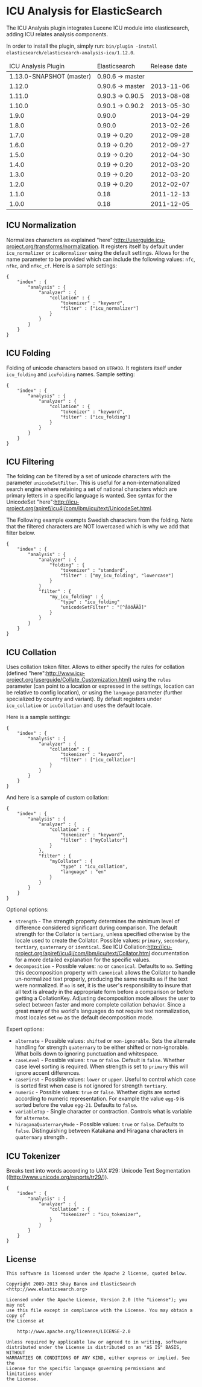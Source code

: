ICU Analysis for ElasticSearch
==================================

The ICU Analysis plugin integrates Lucene ICU module into elasticsearch, adding ICU relates analysis components.

In order to install the plugin, simply run: `bin/plugin -install elasticsearch/elasticsearch-analysis-icu/1.12.0`.


<table>
	<thead>
		<tr>
			<td>ICU Analysis Plugin</td>
			<td>Elasticsearch</td>
			<td>Release date</td>
		</tr>
	</thead>
	<tbody>
		<tr>
			<td>1.13.0-SNAPSHOT (master)</td>
			<td>0.90.6 -> master</td>
			<td></td>
		</tr>
		<tr>
			<td>1.12.0</td>
			<td>0.90.6 -> master</td>
			<td>2013-11-06</td>
		</tr>
		<tr>
			<td>1.11.0</td>
			<td>0.90.3 -> 0.90.5</td>
			<td>2013-08-08</td>
		</tr>
		<tr>
			<td>1.10.0</td>
			<td>0.90.1 -> 0.90.2</td>
			<td>2013-05-30</td>
		</tr>
		<tr>
			<td>1.9.0</td>
			<td>0.90.0</td>
			<td>2013-04-29</td>
		</tr>
		<tr>
			<td>1.8.0</td>
			<td>0.90.0</td>
			<td>2013-02-26</td>
		</tr>
		<tr>
			<td>1.7.0</td>
			<td>0.19 -> 0.20</td>
			<td>2012-09-28</td>
		</tr>
		<tr>
			<td>1.6.0</td>
			<td>0.19 -> 0.20</td>
			<td>2012-09-27</td>
		</tr>
		<tr>
			<td>1.5.0</td>
			<td>0.19 -> 0.20</td>
			<td>2012-04-30</td>
		</tr>
		<tr>
			<td>1.4.0</td>
			<td>0.19 -> 0.20</td>
			<td>2012-03-20</td>
		</tr>
		<tr>
			<td>1.3.0</td>
			<td>0.19 -> 0.20</td>
			<td>2012-03-20</td>
		</tr>
		<tr>
			<td>1.2.0</td>
			<td>0.19 -> 0.20</td>
			<td>2012-02-07</td>
		</tr>
		<tr>
			<td>1.1.0</td>
			<td>0.18</td>
			<td>2011-12-13</td>
		</tr>
		<tr>
			<td>1.0.0</td>
			<td>0.18</td>
			<td>2011-12-05</td>
		</tr>
	</tbody>
</table>


ICU Normalization
-----------------

Normalizes characters as explained "here":http://userguide.icu-project.org/transforms/normalization. It registers itself by default under `icu_normalizer` or `icuNormalizer` using the default settings. Allows for the name parameter to be provided which can include the following values: `nfc`, `nfkc`, and `nfkc_cf`. Here is a sample settings:

    {
        "index" : {
            "analysis" : {
                "analyzer" : {
                    "collation" : {
                        "tokenizer" : "keyword",
                        "filter" : ["icu_normalizer"]
                    }
                }
            }
        }
    }

ICU Folding
-----------

Folding of unicode characters based on `UTR#30`. It registers itself under `icu_folding` and `icuFolding` names. Sample setting:

    {
        "index" : {
            "analysis" : {
                "analyzer" : {
                    "collation" : {
                        "tokenizer" : "keyword",
                        "filter" : ["icu_folding"]
                    }
                }
            }
        }
    }

ICU Filtering
-------------

The folding can be filtered by a set of unicode characters with the parameter `unicodeSetFilter`. This is useful for a non-internationalized search engine where retaining a set of national characters which are primary letters in a specific language is wanted. See syntax for the UnicodeSet "here":http://icu-project.org/apiref/icu4j/com/ibm/icu/text/UnicodeSet.html.

The Following example exempts Swedish characters from the folding. Note that the filtered characters are NOT lowercased which is why we add that filter below.

    {
        "index" : {
            "analysis" : {
                "analyzer" : {
                    "folding" : {
                        "tokenizer" : "standard",
                        "filter" : ["my_icu_folding", "lowercase"]
                    }
                }
                "filter" : {
                    "my_icu_folding" : {
                        "type" : "icu_folding"
                        "unicodeSetFilter" : "[^åäöÅÄÖ]"
                    }
                }
            }
        }
    }

ICU Collation
-------------

Uses collation token filter. Allows to either specify the rules for collation (defined "here":http://www.icu-project.org/userguide/Collate_Customization.html) using the `rules` parameter (can point to a location or expressed in the settings, location can be relative to config location), or using the `language` parameter (further specialized by country and variant). By default registers under `icu_collation` or `icuCollation` and uses the default locale.

Here is a sample settings:

    {
        "index" : {
            "analysis" : {
                "analyzer" : {
                    "collation" : {
                        "tokenizer" : "keyword",
                        "filter" : ["icu_collation"]
                    }
                }
            }
        }
    }

And here is a sample of custom collation:

    {
        "index" : {
            "analysis" : {
                "analyzer" : {
                    "collation" : {
                        "tokenizer" : "keyword",
                        "filter" : ["myCollator"]
                    }
                },
                "filter" : {
                    "myCollator" : {
                        "type" : "icu_collation",
                        "language" : "en"
                    }
                }
            }
        }
    }

Optional options:
* `strength` - The strength property determines the minimum level of difference considered significant during comparison.
 The default strength for the Collator is `tertiary`, unless specified otherwise by the locale used to create the Collator.
 Possible values: `primary`, `secondary`, `tertiary`, `quaternary` or `identical`.
 See ICU Collation:http://icu-project.org/apiref/icu4j/com/ibm/icu/text/Collator.html documentation for a more detailed
 explanation for the specific values.
* `decomposition` - Possible values: `no` or `canonical`. Defaults to `no`. Setting this decomposition property with
`canonical` allows the Collator to handle un-normalized text properly, producing the same results as if the text were
normalized. If `no` is set, it is the user's responsibility to insure that all text is already in the appropriate form
before a comparison or before getting a CollationKey. Adjusting decomposition mode allows the user to select between
faster and more complete collation behavior. Since a great many of the world's languages do not require text
normalization, most locales set `no` as the default decomposition mode.

Expert options:
* `alternate` - Possible values: `shifted` or `non-ignorable`. Sets the alternate handling for strength `quaternary`
 to be either shifted or non-ignorable. What boils down to ignoring punctuation and whitespace.
* `caseLevel` - Possible values: `true` or `false`. Default is `false`. Whether case level sorting is required. When
 strength is set to `primary` this will ignore accent differences.
* `caseFirst` - Possible values: `lower` or `upper`. Useful to control which case is sorted first when case is not ignored
 for strength `tertiary`.
* `numeric` - Possible values: `true` or `false`. Whether digits are sorted according to numeric representation. For
 example the value `egg-9` is sorted before the value `egg-21`. Defaults to `false`.
* `variableTop` - Single character or contraction. Controls what is variable for `alternate`.
* `hiraganaQuaternaryMode` - Possible values: `true` or `false`. Defaults to `false`. Distinguishing between Katakana
 and Hiragana characters in `quaternary` strength .

ICU Tokenizer
-------------

Breaks text into words according to UAX #29: Unicode Text Segmentation ((http://www.unicode.org/reports/tr29/)).

    {
        "index" : {
            "analysis" : {
                "analyzer" : {
                    "collation" : {
                        "tokenizer" : "icu_tokenizer",
                    }
                }
            }
        }
    }


License
-------

    This software is licensed under the Apache 2 license, quoted below.

    Copyright 2009-2013 Shay Banon and ElasticSearch <http://www.elasticsearch.org>

    Licensed under the Apache License, Version 2.0 (the "License"); you may not
    use this file except in compliance with the License. You may obtain a copy of
    the License at

        http://www.apache.org/licenses/LICENSE-2.0

    Unless required by applicable law or agreed to in writing, software
    distributed under the License is distributed on an "AS IS" BASIS, WITHOUT
    WARRANTIES OR CONDITIONS OF ANY KIND, either express or implied. See the
    License for the specific language governing permissions and limitations under
    the License.
